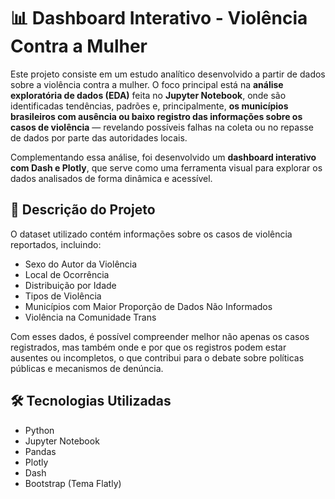 # 📊 Dashboard Interativo - Violência Contra a Mulher

Este projeto consiste em um estudo analítico desenvolvido a partir de dados sobre a violência contra a mulher. O foco principal está na **análise exploratória de dados (EDA)** feita no **Jupyter Notebook**, onde são identificadas tendências, padrões e, principalmente, **os municípios brasileiros com ausência ou baixo registro das informações sobre os casos de violência** — revelando possíveis falhas na coleta ou no repasse de dados por parte das autoridades locais.

Complementando essa análise, foi desenvolvido um **dashboard interativo com Dash e Plotly**, que serve como uma ferramenta visual para explorar os dados analisados de forma dinâmica e acessível.

## 📌 Descrição do Projeto

O dataset utilizado contém informações sobre os casos de violência reportados, incluindo:

- Sexo do Autor da Violência
- Local de Ocorrência
- Distribuição por Idade
- Tipos de Violência
- Municípios com Maior Proporção de Dados Não Informados
- Violência na Comunidade Trans

Com esses dados, é possível compreender melhor não apenas os casos registrados, mas também onde e por que os registros podem estar ausentes ou incompletos, o que contribui para o debate sobre políticas públicas e mecanismos de denúncia.

## 🛠 Tecnologias Utilizadas

- Python
- Jupyter Notebook
- Pandas
- Plotly
- Dash
- Bootstrap (Tema Flatly)
